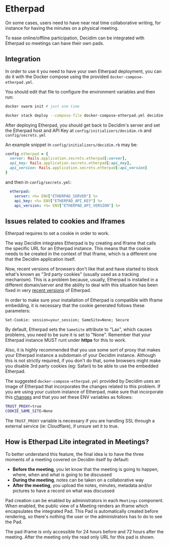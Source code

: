 # Etherpad

On some cases, users need to have near real time collaborative writing, for instance for having the minutes on a physical meeting.

To ease online/offline participation, Decidim can be integrated with Etherpad so meetings can have their own pads.

## Integration

In order to use it you need to have your own Etherpad deployment, you can do it
with the Docker compose using the provided `docker-compose-etherpad.yml`.

You should edit that file to configure the environment variables and then run:

```sh
docker swarm init # just one time

docker stack deploy --compose-file docker-compose-etherpad.yml decidim-etherpad
```

After deploying Etherpad, you should get back to Decidim's server and set the Etherpad host and API Key at
`config/initializers/decidim.rb` and `config/secrets.yml`

An example snippet in `config/initializers/decidim.rb` may be:

```ruby
config.etherpad = {
  server: Rails.application.secrets.etherpad[:server],
  api_key: Rails.application.secrets.etherpad[:api_key],
  api_version: Rails.application.secrets.etherpad[:api_version]
}
```

and then in `config/secrets.yml`:

```yaml
  etherpad:
    server: <%= ENV["ETHERPAD_SERVER"] %>
    api_key: <%= ENV["ETHERPAD_API_KEY"] %>
    api_version: <%= ENV["ETHERPAD_API_VERSION"] %>
```

## Issues related to cookies and Iframes

Etherpad requires to set a cookie in order to work.

The way Decidim integrates Etherpad is by creating and Iframe that calls the specific URL for an Etherpad instance. This means that the cookie needs to be created in the context of that Iframe, which is a different one that the Decidim application itself.

Now, recent versions of browsers don't like that and have started to block what's known as "3rd party cookies" (usually used as a tracking mechanism). This is a problem because, usually, Etherpad is installed in a different domain/server and the ability to deal with this situation has been fixed in very [recent versions](https://github.com/ether/etherpad-lite/pull/4384) of Etherpad.

In order to make sure your installation of Etherpad is compatible with Iframe embedding, it is necessary that the cookie generated follows these parameters:

```http
Set-Cookie: session=your_session; SameSite=None; Secure
```

By default, Etherpad sets the `SameSite` attribute to "Lax", which causes problems, you need to be sure it is set to "None". Remember that your Etherpad instance MUST runt under **https** for this to work.

Also, it is highly recommended that you use some sort of proxy that makes your Etherpad instance a subdomain of your Decidim instance. Although this is not strictly required, if you don't do that, some browsers might make you disable 3rd party cookies (eg: Safari) to be able to use the embedded Etherpad.

The suggested `docker-compose-etherpad.yml` provided by Decidim uses an image of Etherpad that incorporates the changes related to this problem. If you are using your custom instance of Etherpad, make sure that incorporate this [changes](https://github.com/ether/etherpad-lite/pull/4384) and that you set these ENV variables as follows:

```sh
TRUST_PROXY=true
COOKIE_SAME_SITE=None
```

The `TRUST_PROXY` variable is necessary if you are handling SSL through a external service (ie: Cloudflare), if unsure set it to true.

## How is Etherpad Lite integrated in Meetings?

To better understand this feature, the final idea is to have the three moments of a meeting covered on Decidim itself by default:

- **Before the meeting**, you let know that the meeting is going to happen, where, when and what is going to be discussed
- **During the meeting**, notes can be taken on a collaborative way
- **After the meeting**, you upload the notes, minutes, metadata and/or pictures to have a record on what was discussed

Pad creation can be enabled by administrators in each `Meetings` component. When enabled, the public view of a Meeting renders an iframe which encapsulates the integrated Pad. This Pad is automatically created before rendering, so there's nothing the user or the administrators has to do to see the Pad.

The pad iframe is only accessible for 24 hours before and 72 hours after the meeting. After the meeting only the read only URL for this pad is shown.
